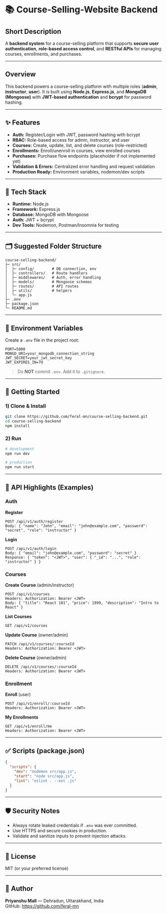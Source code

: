 # 📚 Course-Selling-Website Backend

## Short Description
A **backend system** for a course-selling platform that supports **secure user authentication**, **role-based access control**, and **RESTful APIs** for managing courses, enrollments, and purchases.

---

## Overview
This backend powers a course-selling platform with multiple roles (**admin**, **instructor**, **user**). It is built using **Node.js**, **Express.js**, and **MongoDB (Mongoose)** with **JWT-based authentication** and **bcrypt** for password hashing.

---

## ✨ Features
- **Auth:** Register/Login with JWT, password hashing with bcrypt
- **RBAC:** Role-based access for admin, instructor, and user
- **Courses:** Create, update, list, and delete courses (role-restricted)
- **Enrollments:** Enroll/unenroll in courses, view enrolled courses
- **Purchases:** Purchase flow endpoints (placeholder if not implemented yet)
- **Validation & Errors:** Centralized error handling and request validation
- **Production Ready:** Environment variables, nodemon/dev scripts

---

## 🧰 Tech Stack
- **Runtime:** Node.js
- **Framework:** Express.js
- **Database:** MongoDB with Mongoose
- **Auth:** JWT + bcrypt
- **Dev Tools:** Nodemon, Postman/Insomnia for testing

---

## 🗂️ Suggested Folder Structure
```
course-selling-backend/
├─ src/
│  ├─ config/        # DB connection, env
│  ├─ controllers/   # Route handlers
│  ├─ middlewares/   # Auth, error handling
│  ├─ models/        # Mongoose schemas
│  ├─ routes/        # API routes
│  ├─ utils/         # helpers
│  └─ app.js
├─ .env
├─ package.json
└─ README.md
```

---

## 🔐 Environment Variables
Create a `.env` file in the project root:
```
PORT=5000
MONGO_URI=your_mongodb_connection_string
JWT_SECRET=your_jwt_secret_key
JWT_EXPIRES_IN=7d
```

> Do **NOT** commit `.env`. Add it to `.gitignore`.

---

## 🚀 Getting Started

### 1) Clone & Install
```bash
git clone https://github.com/feral-mn/course-selling-backend.git
cd course-selling-backend
npm install
```

### 2) Run
```bash
# development
npm run dev

# production
npm run start
```

---

## 🔗 API Highlights (Examples)

### Auth
**Register**
```
POST /api/v1/auth/register
Body: { "name": "John", "email": "john@example.com", "password": "secret", "role": "instructor" }
```

**Login**
```
POST /api/v1/auth/login
Body: { "email": "john@example.com", "password": "secret" }
Response: { "token": "<JWT>", "user": { "_id": "...", "role": "instructor" } }
```

### Courses
**Create Course** (admin/instructor)
```
POST /api/v1/courses
Headers: Authorization: Bearer <JWT>
Body: { "title": "React 101", "price": 1999, "description": "Intro to React" }
```

**List Courses**
```
GET /api/v1/courses
```

**Update Course** (owner/admin)
```
PATCH /api/v1/courses/:courseId
Headers: Authorization: Bearer <JWT>
```

**Delete Course** (owner/admin)
```
DELETE /api/v1/courses/:courseId
Headers: Authorization: Bearer <JWT>
```

### Enrollment
**Enroll** (user)
```
POST /api/v1/enroll/:courseId
Headers: Authorization: Bearer <JWT>
```

**My Enrollments**
```
GET /api/v1/enroll/me
Headers: Authorization: Bearer <JWT>
```

---

## ✅ Scripts (package.json)
```json
{
  "scripts": {
    "dev": "nodemon src/app.js",
    "start": "node src/app.js",
    "lint": "eslint . --ext .js"
  }
}
```

---

## 🛡️ Security Notes
- Always rotate leaked credentials if `.env` was ever committed.
- Use HTTPS and secure cookies in production.
- Validate and sanitize inputs to prevent injection attacks.

---

## 📄 License
MIT (or your preferred license)

---

## 👤 Author
**Priyanshu Mall** — Dehradun, Uttarakhand, India  
GitHub: https://github.com/feral-mn
